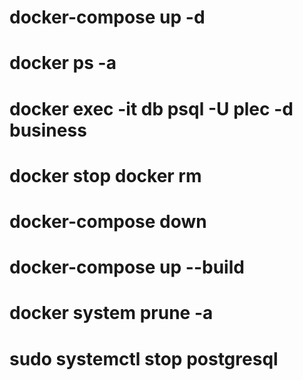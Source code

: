 # docker-compose up -d
# docker ps -a
# docker exec -it db psql -U plec -d business
# docker stop <cid> docker rm <cid> 
# docker-compose down
# docker-compose up --build
# docker system prune -a
# sudo systemctl stop postgresql